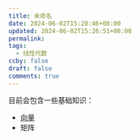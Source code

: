 ```yaml
---
title: 未命名
date: 2024-06-02T15:20:46+08:00
updated: 2024-06-02T15:26:51+08:00
permalink: 
tags:
  - 线性代数
ccby: false
draft: false
comments: true
---
```

目前会包含一些基础知识：

+ [向量](向量.md)
+ 矩阵